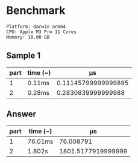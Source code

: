 # Benchmark

```
Platform: darwin arm64
CPU: Apple M3 Pro 11 Cores
Memory: 18.00 GB
```

## Sample 1

| part | time (~) | μs                  |
| ---- | -------- | ------------------- |
| 1    | 0.11ms   | 0.11145799999999895 |
| 2    | 0.28ms   | 0.2830839999999988  |

## Answer

| part | time (~) | μs                 |
| ---- | -------- | ------------------ |
| 1    | 76.01ms  | 76.008791          |
| 2    | 1.802s   | 1801.5177919999999 |

